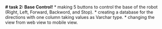 **#  task 2: Base Control!**
    * making 5 buttons to control the base of the robot (Right, Left, Forward, Backword, and Stop).
    * creating a database for the directions with one column taking values as Varchar type.
    * changing the view from web view to mobile view.
